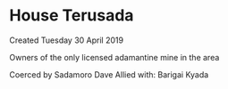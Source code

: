 # House Terusada
Created Tuesday 30 April 2019

Owners of the only licensed adamantine mine in the area


Coerced by
Sadamoro
Dave
Allied with: 
Barigai
Kyada
	

